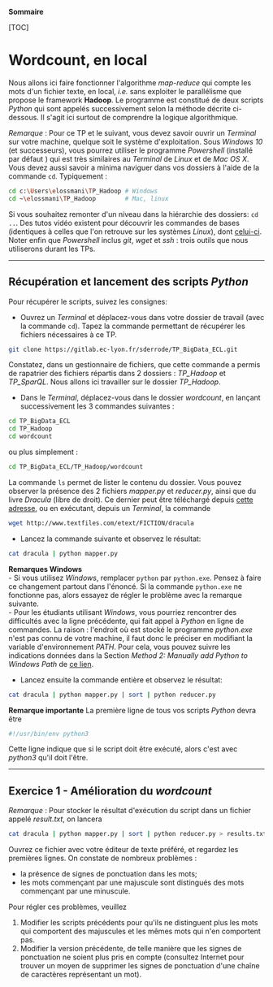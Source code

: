 **Sommaire**

[TOC]

# Wordcount, en local

Nous allons ici faire fonctionner l'algorithme _map-reduce_ qui compte les mots d'un fichier texte, en local, _i.e._ sans exploiter le parallélisme que propose le framework **Hadoop**. Le programme est constitué de deux scripts _Python_ qui sont appelés successivement selon la méthode décrite ci-dessous. Il s'agit ici surtout de comprendre la logique algorithmique.

*Remarque* : Pour ce TP et le suivant, vous devez savoir ouvrir un _Terminal_ sur votre machine, quelque soit le système d'exploitation. Sous _Windows 10_ (et successeurs), vous pourrez utiliser le programme _Powershell_ (installé par défaut ) qui est très similaires au _Terminal_ de _Linux_ et de _Mac OS X_.   
Vous devez aussi savoir a minima naviguer dans vos dossiers à l'aide de la commande `cd`. Typiquement :
```bash
cd c:\Users\elossmani\TP_Hadoop # Windows
cd ~\elossmani\TP_Hadoop        # Mac, linux
```
Si vous souhaitez remonter d'un niveau dans la hiérarchie des dossiers: `cd ..`. Des tutos vidéo existent pour découvrir les commandes de bases (identiques à celles que l'on retrouve sur les systèmes _Linux_), dont [celui-ci](https://docs.microsoft.com/fr-fr/powershell/scripting/overview?view=powershell-7.1). Noter enfin que _Powershell_ inclus _git_, _wget_ et _ssh_ : trois outils que nous utiliserons durant les TPs.

---
## Récupération et lancement des scripts _Python_

Pour récupérer le scripts, suivez les consignes:

  - Ouvrez un _Terminal_ et déplacez-vous dans votre dossier de travail (avec la commande `cd`). Tapez la commande permettant de récupérer les fichiers nécessaires à ce TP.   
```bash
git clone https://gitlab.ec-lyon.fr/sderrode/TP_BigData_ECL.git
```
  Constatez, dans un gestionnaire de fichiers, que cette commande a permis de rapatrier des fichiers répartis dans 2 dossiers : _TP\_Hadoop_ et _TP\_SparQL_. Nous allons ici travailler sur le dossier _TP\_Hadoop_.

  - Dans le _Terminal_, déplacez-vous dans le dossier _wordcount_, en lançant successivement les 3 commandes suivantes :
```bash
cd TP_BigData_ECL
cd TP_Hadoop
cd wordcount
```
  ou plus simplement :    
```bash
cd TP_BigData_ECL/TP_Hadoop/wordcount
```
  La commande `ls` permet de lister le contenu du dossier. Vous pouvez observer la présence des 2 fichiers _mapper.py_ et _reducer.py_, ainsi que du livre _Dracula_ (libre de droit). Ce dernier peut être téléchargé depuis [cette adresse](http://www.textfiles.com/etext/FICTION/dracula), ou en exécutant, depuis un _Terminal_, la commande 
```bash
wget http://www.textfiles.com/etext/FICTION/dracula
```  

  - Lancez la commande suivante et observez le résultat:
```bash
cat dracula | python mapper.py
```
  **Remarques Windows**     
      - Si vous utilisez _Windows_, remplacer `python` par `python.exe`. Pensez à faire ce changement partout dans l'énoncé. Si la commande `python.exe` ne fonctionne pas, alors essayez de régler le problème avec la remarque suivante.       
      - Pour les étudiants utilisant _Windows_, vous pourriez rencontrer des difficultés avec la ligne précédente, qui fait appel à _Python_ en ligne de commandes. La raison : l'endroit où est stocké le programme _python.exe_ n'est pas connu de votre machine, il faut donc le préciser en modifiant la variable d'environnement _PATH_. Pour cela, vous pouvez suivre les indications données dans la Section _Method 2: Manually add Python to Windows Path_ de [ce lien](https://datatofish.com/add-python-to-windows-path/).

  - Lancez ensuite la commande entière et observez le résultat:
```bash
cat dracula | python mapper.py | sort | python reducer.py 
```


**Remarque importante** La première ligne de tous vos scripts _Python_ devra être
```bash
#!/usr/bin/env python3
```
Cette ligne indique que si le script doit être exécuté, alors c'est avec _python3_ qu'il doit l'être.

----
## Exercice 1 - Amélioration du *wordcount*

*Remarque* : Pour stocker le résultat d'exécution du script dans un fichier appelé _result.txt_, on lancera
```bash
cat dracula | python mapper.py | sort | python reducer.py > results.txt
```

Ouvrez ce fichier avec votre éditeur de texte préféré, et regardez les premières lignes. On constate de nombreux problèmes :

  - la présence de signes de ponctuation dans les mots;
  - les mots commençant par une majuscule sont distingués des mots commençant par une minuscule. 

Pour régler ces problèmes, veuillez

  1. Modifier les scripts précédents pour qu'ils ne distinguent plus les mots qui comportent des majuscules et les mêmes mots qui n'en comportent pas.    
  1. Modifier la version précédente, de telle manière que les signes de ponctuation ne soient plus pris en compte (consultez Internet pour trouver un moyen de supprimer les signes de ponctuation d'une chaîne de caractères représentant un mot).

